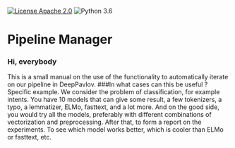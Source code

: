 [![License Apache 2.0](https://img.shields.io/badge/license-Apache%202.0-blue.svg)](/LICENSE.txt)
![Python 3.6](https://img.shields.io/badge/python-3.6-green.svg)

# Pipeline Manager
### Hi, everybody
This is a small manual on the use of the functionality to automatically iterate on our pipeline in DeepPavlov.
###In what cases can this be useful ?
Specific example. We consider the problem of classification, for example intents. You have 10 models that can give some result, a few tokenizers, a typo, a lemmatizer, ELMo, fasttext, and a lot more. And on the good side, you would try all the models, preferably with different combinations of vectorization and preprocessing. After that, to form a report on the experiments. To see which model works better, which is cooler than ELMo or fasttext, etc.